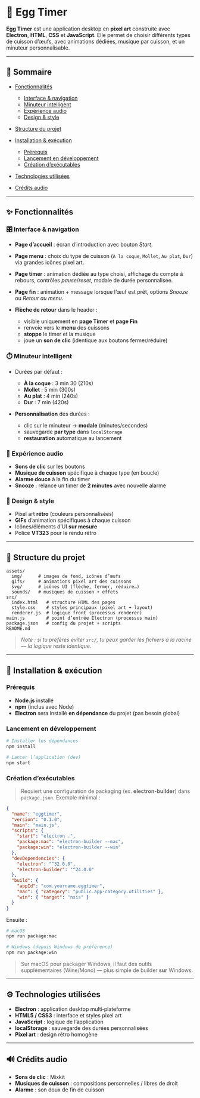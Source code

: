 # 🥚 Egg Timer

**Egg Timer** est une application desktop en **pixel art** construite avec **Electron**, **HTML**, **CSS** et **JavaScript**. Elle permet de choisir différents types de cuisson d’œufs, avec animations dédiées, musique par cuisson, et un minuteur personnalisable.

---

## 📌 Sommaire

* [Fonctionnalités](#-fonctionnalités)

  * [Interface & navigation](#️-interface--navigation)
  * [Minuteur intelligent](#️-minuteur-intelligent)
  * [Expérience audio](#-expérience-audio)
  * [Design & style](#-design--style)
* [Structure du projet](#-structure-du-projet)
* [Installation & exécution](#-installation--exécution)

  * [Prérequis](#prérequis)
  * [Lancement en développement](#lancement-en-développement)
  * [Création d’exécutables](#création-dexécutables)
* [Technologies utilisées](#️-technologies-utilisées)
* [Crédits audio](#-crédits-audio)

---

## ✨ Fonctionnalités

### 🎛️ Interface & navigation

* **Page d’accueil** : écran d’introduction avec bouton *Start*.
* **Page menu** : choix du type de cuisson (`À la coque`, `Mollet`, `Au plat`, `Dur`) via grandes icônes pixel art.
* **Page timer** : animation dédiée au type choisi, affichage du compte à rebours, contrôles *pause*/*reset*, modale de durée personnalisée.
* **Page fin** : animation + message lorsque l’œuf est prêt, options *Snooze* ou *Retour au menu*.
* **Flèche de retour** dans le header :

  * visible uniquement en **page Timer** et **page Fin**
  * renvoie vers le **menu** des cuissons
  * **stoppe** le timer et la musique
  * joue un **son de clic** (identique aux boutons fermer/réduire)

### ⏱️ Minuteur intelligent

* Durées par défaut :

  * **À la coque** : 3 min 30 (210s)
  * **Mollet** : 5 min (300s)
  * **Au plat** : 4 min (240s)
  * **Dur** : 7 min (420s)
* **Personnalisation** des durées :

  * clic sur le minuteur → **modale** (minutes/secondes)
  * sauvegarde **par type** dans `localStorage`
  * **restauration** automatique au lancement

### 🎵 Expérience audio

* **Sons de clic** sur les boutons
* **Musique de cuisson** spécifique à chaque type (en boucle)
* **Alarme douce** à la fin du timer
* **Snooze** : relance un timer de **2 minutes** avec nouvelle alarme

### 🎨 Design & style

* Pixel art **rétro** (couleurs personnalisées)
* **GIFs** d’animation spécifiques à chaque cuisson
* Icônes/éléments d’UI **sur mesure**
* Police **VT323** pour le rendu rétro

---

## 📂 Structure du projet

```
assets/
  img/      # images de fond, icônes d’œufs
  gifs/     # animations pixel art des cuissons
  svg/      # icônes UI (flèche, fermer, réduire…)
  sounds/   # musiques de cuisson + effets
src/
  index.html   # structure HTML des pages
  style.css    # styles principaux (pixel art + layout)
  renderer.js  # logique front (processus renderer)
main.js        # point d’entrée Electron (processus main)
package.json   # config du projet + scripts
README.md
```

> *Note : si tu préfères éviter `src/`, tu peux garder les fichiers à la racine — la logique reste identique.*

---

## 🚀 Installation & exécution

### Prérequis

* **Node.js** installé
* **npm** (inclus avec Node)
* **Electron** sera installé **en dépendance** du projet (pas besoin global)

### Lancement en développement

```bash
# Installer les dépendances
npm install

# Lancer l’application (dev)
npm start
```

### Création d’exécutables

> Requiert une configuration de packaging (ex. **electron-builder**) dans `package.json`. Exemple minimal :

```json
{
  "name": "eggtimer",
  "version": "0.1.0",
  "main": "main.js",
  "scripts": {
    "start": "electron .",
    "package:mac": "electron-builder --mac",
    "package:win": "electron-builder --win"
  },
  "devDependencies": {
    "electron": "^32.0.0",
    "electron-builder": "^24.0.0"
  },
  "build": {
    "appId": "com.yourname.eggtimer",
    "mac": { "category": "public.app-category.utilities" },
    "win": { "target": "nsis" }
  }
}
```

Ensuite :

```bash
# macOS
npm run package:mac

# Windows (depuis Windows de préférence)
npm run package:win
```

> Sur macOS pour packager Windows, il faut des outils supplémentaires (Wine/Mono) — plus simple de builder **sur** Windows.

---

## ⚙️ Technologies utilisées

* **Electron** : application desktop multi‑plateforme
* **HTML5 / CSS3** : interface et styles pixel art
* **JavaScript** : logique de l’application
* **localStorage** : sauvegarde des durées personnalisées
* **Pixel art** : design rétro homogène

---

## 🔊 Crédits audio

* **Sons de clic** : Mixkit
* **Musiques de cuisson** : compositions personnelles / libres de droit
* **Alarme** : son doux de fin de cuisson


